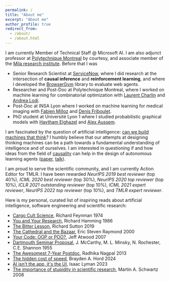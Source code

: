 ```yaml
---
permalink: /
title: "About me"
excerpt: "About me"
author_profile: true
redirect_from: 
  - /about/
  - /about.html
---
```


I am currently Member of Technical Staff @ Microsoft AI. I am also adjunct professor at [Polytechnique Montreal](https://www.polymtl.ca/) by courtesy, and associate member of the [Mila research institute](https://mila.quebec/mila/). Before that I was
- Senior Research Scientist at [ServiceNow](https://www.servicenow.com/research/), where I did research at the intersection of **causal inference** and **reinforcement learning**, and where I developed the [BrowserGym](https://github.com/ServiceNow/BrowserGym) library to evaluate web agents.
- Researcher and Post-Doc at Polytechnique Montreal, where I worked on machine learning for combinatorial optimization with [Laurent Charlin](https://tech.cornell.edu/people/andrea-lodi/) and [Andrea Lodi](https://tech.cornell.edu/people/andrea-lodi/).
- Post-Doc at INSA Lyon where I worked on machine learning for medical imaging with [Fabien Milloz](http://www.gipsa-lab.fr/~fabien.millioz/index_en.html) and [Denis Friboulet](https://www.creatis.insa-lyon.fr/site7/fr/DenisFriboulet).
- PhD student at Université Lyon 1 where I studied probabilistic graphical models with [Haytham Elghazel](https://perso.univ-lyon1.fr/haytham.elghazel/) and [Alex Aussem](https://perso.univ-lyon1.fr/alexandre.aussem/).

I am fascinated by the question of artificial intelligence: [can we build machines that think](https://en.wikipedia.org/wiki/Dartmouth_workshop)? I humbly believe that our attempts at designing thinking machines can be a path towards a fundamental understanding of intelligence and of ourselves. I am interested in questioning if and how ideas from the field of [causality](https://en.wikipedia.org/wiki/Causality_(book)) can help in the design of autonomous learning agents ([paper](https://arxiv.org/abs/2106.14421), [talk](https://www.youtube.com/watch?v=W4svj2B4qOE)).

I am proud to serve the scientific community, and I am currently Action Editor for TMLR. I have been rewarded _NeurIPS 2019 best reviewer_ (top 40%), _ICML 2020 best reviewer_ (top 30%), _NeurIPS 2020 top reviewer_ (top 10%), _ICLR 2021 outstanding reviewer_ (top 10%), _ICML 2021 expert reviewer_, _NeurIPS 2022 top reviewer_ (top 10%), and _TMLR expert reviewer_.

Here is my personal, curated list of inspiring reads about artificial intelligence, software engineering and scientific research:
 - [Cargo Cult Science](http://calteches.library.caltech.edu/51/2/CargoCult.htm), Richard Feynman 1974
 - [You and Your Research](https://www.cs.virginia.edu/~robins/YouAndYourResearch.html), Richard Hamming 1986
 - [The Bitter Lesson](http://www.incompleteideas.net/IncIdeas/BitterLesson.html), Richard Sutton 2019
 - [The Cathedral and the Bazaar](http://www.catb.org/~esr/writings/cathedral-bazaar/cathedral-bazaar/), Eric Steven Raymond 2000
 - [Your Code: OOP or POO?](https://blog.codinghorror.com/your-code-oop-or-poo/), Jeff Atwood 2007
 - [Dartmouth Seminar Proposal](http://jmc.stanford.edu/articles/dartmouth.html), J. McCarthy, M. L. Minsky, N. Rochester, C.E. Shannon 1955
 - [The Awesomest 7-Year Postdoc](https://www.scientificamerican.com/blog/guest-blog/the-awesomest-7-year-postdoc-or-how-i-learned-to-stop-worrying-and-love-the-tenure-track-faculty-life/), Radhika Nagpal 2013
 - [The hidden cost of speed](https://stackoverflow.blog/2024/09/05/the-hidden-cost-of-speed/), Brayden A. Hord 2024
 - [AI isn't the app, it's the UI](https://stackoverflow.blog/2023/05/01/ai-isnt-the-app-its-the-ui/), Isaac Lyman 2023
 - [The importance of stupidity in scientific research](https://journals.biologists.com/jcs/article/121/11/1771/30038/The-importance-of-stupidity-in-scientific-research), Martin A. Schwartz 2008
